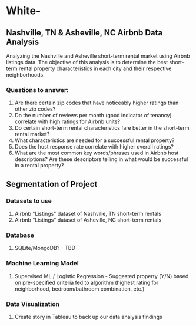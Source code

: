 # White-

## Nashville, TN & Asheville, NC Airbnb Data Analysis
Analyzing the Nashville and Asheville short-term rental market using Airbnb listings data. The objective of this analysis is to determine the best short-term rental property characteristics in each city and their respective neighborhoods. 

### Questions to answer:
1) Are there certain zip codes that have noticeably higher ratings than other zip codes?
2) Do the number of reviews per month (good indicator of tenancy) correlate with high ratings for Airbnb units?
3) Do certain short-term rental characteristics fare better in the short-term rental market? 
4) What characteristics are needed for a successful rental property? 
5) Does the host response rate correlate with higher overall ratings?
6) What are the most common key words/phrases used in Airbnb host descriptions? Are these descriptors telling in what would be successful in a rental property? 

## Segmentation of Project

### Datasets to use
1) Airbnb "Listings" dataset of Nashville, TN short-term rentals
2) Airbnb "Listings" dataset of Asheville, NC short-term rentals

### Database
1) SQLite/MongoDB? - TBD

### Machine Learning Model
1) Supervised ML / Logistic Regression - Suggested property (Y/N) based on pre-specified criteria fed to algorithm (highest rating for neighborhood, bedroom/bathroom combination, etc.)

### Data Visualization
1) Create story in Tableau to back up our data analysis findings
